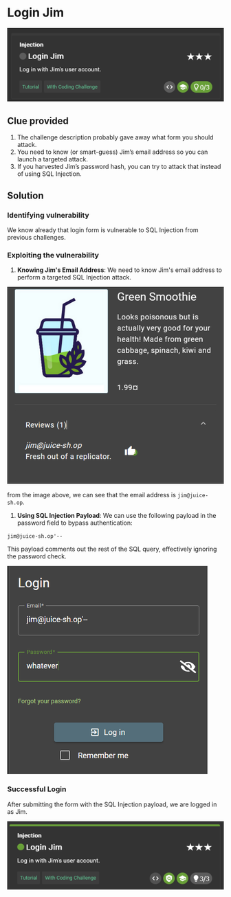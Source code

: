 # Login Jim

![image](../../Assets/2-1.png)

## Clue provided

1. The challenge description probably gave away what form you should attack.
2. You need to know (or smart-guess) Jim’s email address so you can launch a targeted attack.
3. If you harvested Jim’s password hash, you can try to attack that instead of using SQL Injection.

## Solution

### Identifying vulnerability

We know already that login form is vulnerable to SQL Injection from previous challenges.

### Exploiting the vulnerability

1. **Knowing Jim's Email Address**: We need to know Jim's email address to perform a targeted SQL Injection attack.

![image](../../Assets/2-2.png)

from the image above, we can see that the email address is `jim@juice-sh.op`.

1. **Using SQL Injection Payload**: We can use the following payload in the password field to bypass authentication:

```
jim@juice-sh.op'--
```
This payload comments out the rest of the SQL query, effectively ignoring the password check.

![image](../../Assets/2-3.png)

### Successful Login

After submitting the form with the SQL Injection payload, we are logged in as Jim.

![image](../../Assets/2-4.png)